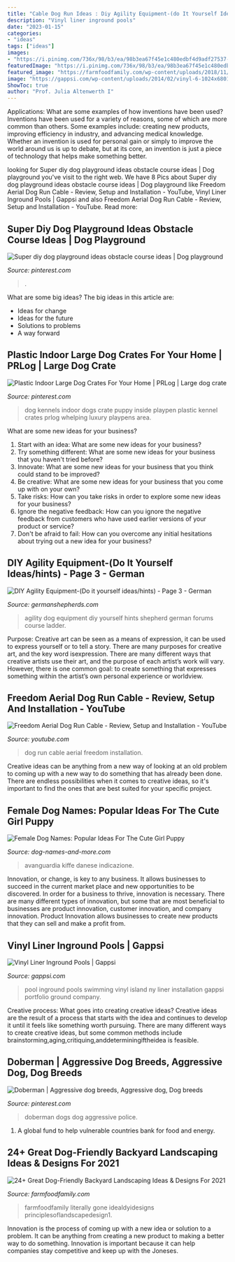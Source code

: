 ```yaml
---
title: "Cable Dog Run Ideas : Diy Agility Equipment-(do It Yourself Ideas/hints)"
description: "Vinyl liner inground pools"
date: "2023-01-15"
categories:
- "ideas"
tags: ["ideas"]
images:
- "https://i.pinimg.com/736x/98/b3/ea/98b3ea67f45e1c480edbf4d9adf27537--majestic-animals-police-dogs.jpg"
featuredImage: "https://i.pinimg.com/736x/98/b3/ea/98b3ea67f45e1c480edbf4d9adf27537--majestic-animals-police-dogs.jpg"
featured_image: "https://farmfoodfamily.com/wp-content/uploads/2018/11/dog-friendly-landscaping-ideas-600x900.jpg"
image: "https://gappsi.com/wp-content/uploads/2014/02/vinyl-6-1024x6801.jpg"
ShowToc: true
author: "Prof. Julia Altenwerth I"
---
```



Applications: What are some examples of how inventions have been used?
Inventions have been used for a variety of reasons, some of which are more common than others. Some examples include: creating new products, improving efficiency in industry, and advancing medical knowledge. Whether an invention is used for personal gain or simply to improve the world around us is up to debate, but at its core, an invention is just a piece of technology that helps make something better.

	

		
looking for Super diy dog playground ideas obstacle course ideas | Dog playground you've visit to the right web. We have 8 Pics about Super diy dog playground ideas obstacle course ideas | Dog playground like Freedom Aerial Dog Run Cable - Review, Setup and Installation - YouTube, Vinyl Liner Inground Pools | Gappsi and also Freedom Aerial Dog Run Cable - Review, Setup and Installation - YouTube. Read more:
		
    
## Super Diy Dog Playground Ideas Obstacle Course Ideas | Dog Playground

<img loading=lazy src="https://i.pinimg.com/736x/63/bd/c8/63bdc817f9aa5958bfa7838e77463453.jpg" onerror="this.onerror=null;this.src='https://tse3.mm.bing.net/th?id=OIP.pDBjQpwMfB2JeGtpEX-iMwAAAA&amp;pid=15.1';" alt="Super diy dog playground ideas obstacle course ideas | Dog playground">

_Source: pinterest.com_

>. 

	

What are some big ideas?
The big ideas in this article are: 
- Ideas for change 
- Ideas for the future 
- Solutions to problems
- A way forward

    
## Plastic Indoor Large Dog Crates For Your Home | PRLog | Large Dog Crate

<img loading=lazy src="https://i.pinimg.com/originals/c1/5c/25/c15c254abba31daf0b2be82b06f285a2.jpg" onerror="this.onerror=null;this.src='https://tse1.mm.bing.net/th?id=OIP.hBOBAqtChl9IkM2xsxPXmwHaE5&amp;pid=15.1';" alt="Plastic Indoor Large Dog Crates For Your Home | PRLog | Large dog crate">

_Source: pinterest.com_

>dog kennels indoor dogs crate puppy inside playpen plastic kennel crates prlog whelping luxury playpens area. 

	

What are some new ideas for your business?
1. Start with an idea: What are some new ideas for your business? 
2. Try something different: What are some new ideas for your business that you haven't tried before? 
3. Innovate: What are some new ideas for your business that you think could stand to be improved? 
4. Be creative: What are some new ideas for your business that you come up with on your own? 
5. Take risks: How can you take risks in order to explore some new ideas for your business? 
6. Ignore the negative feedback: How can you ignore the negative feedback from customers who have used earlier versions of your product or service? 
7. Don't be afraid to fail: How can you overcome any initial hesitations about trying out a new idea for your business?

    
## DIY Agility Equipment-(Do It Yourself Ideas/hints) - Page 3 - German

<img loading=lazy src="https://www.germanshepherds.com/forum/attachments/agility/5739d1295563793-diy-agility-equipment-do-yourself-ideas-hints-img_3739.jpg" onerror="this.onerror=null;this.src='https://tse4.mm.bing.net/th?id=OIP.HGUQns5zKJgmeHymUGizpgHaFj&amp;pid=15.1';" alt="DIY Agility Equipment-(Do it yourself ideas/hints) - Page 3 - German">

_Source: germanshepherds.com_

>agility dog equipment diy yourself hints shepherd german forums course ladder. 

	

Purpose:
Creative art can be seen as a means of expression, it can be used to express yourself or to tell a story. There are many purposes for creative art, and the key word isexpression. There are many different ways that creative artists use their art, and the purpose of each artist’s work will vary. However, there is one common goal: to create something that expresses something within the artist’s own personal experience or worldview.

    
## Freedom Aerial Dog Run Cable - Review, Setup And Installation - YouTube

<img loading=lazy src="https://i.ytimg.com/vi/hyWWjP2Haxk/maxresdefault.jpg" onerror="this.onerror=null;this.src='https://tse3.mm.bing.net/th?id=OIP.RT7Z-YdhgwG43IRs1LTQWwHaEK&amp;pid=15.1';" alt="Freedom Aerial Dog Run Cable - Review, Setup and Installation - YouTube">

_Source: youtube.com_

>dog run cable aerial freedom installation. 

	

Creative ideas can be anything from a new way of looking at an old problem to coming up with a new way to do something that has already been done. There are endless possibilities when it comes to creative ideas, so it's important to find the ones that are best suited for your specific project.

    
## Female Dog Names: Popular Ideas For The Cute Girl Puppy

<img loading=lazy src="https://www.dog-names-and-more.com/images/xmal7k.jpg" onerror="this.onerror=null;this.src='https://tse2.mm.bing.net/th?id=OIP.S_8l7DI_g2a7gqJnYhOqzgHaKo&amp;pid=15.1';" alt="Female Dog Names: Popular Ideas For The Cute Girl Puppy">

_Source: dog-names-and-more.com_

>avanguardia kiffe danese indicazione. 

	

Innovation, or change, is key to any business. It allows businesses to succeed in the current market place and new opportunities to be discovered. In order for a business to thrive, innovation is necessary. There are many different types of innovation, but some that are most beneficial to businesses are product innovation, customer innovation, and company innovation. Product Innovation allows businesses to create new products that they can sell and make a profit from.

    
## Vinyl Liner Inground Pools | Gappsi

<img loading=lazy src="https://gappsi.com/wp-content/uploads/2014/02/vinyl-6-1024x6801.jpg" onerror="this.onerror=null;this.src='https://tse3.mm.bing.net/th?id=OIP.TW6ertUmx7VC-VZpYmJ9iQHaE6&amp;pid=15.1';" alt="Vinyl Liner Inground Pools | Gappsi">

_Source: gappsi.com_

>pool inground pools swimming vinyl island ny liner installation gappsi portfolio ground company. 

	

Creative process: What goes into creating creative ideas?
Creative ideas are the result of a process that starts with the idea and continues to develop it until it feels like something worth pursuing. There are many different ways to create creative ideas, but some common methods include brainstorming,aging,critiquing,anddeterminingiftheidea is feasible.

    
## Doberman | Aggressive Dog Breeds, Aggressive Dog, Dog Breeds

<img loading=lazy src="https://i.pinimg.com/736x/98/b3/ea/98b3ea67f45e1c480edbf4d9adf27537--majestic-animals-police-dogs.jpg" onerror="this.onerror=null;this.src='https://tse3.mm.bing.net/th?id=OIP.PWbwITpBTYFSTvfi35f4ywDTEs&amp;pid=15.1';" alt="Doberman | Aggressive dog breeds, Aggressive dog, Dog breeds">

_Source: pinterest.com_

>doberman dogs dog aggressive police. 

	

1. A global fund to help vulnerable countries bank for food and energy.

    
## 24+ Great Dog-Friendly Backyard Landscaping Ideas &amp; Designs For 2021

<img loading=lazy src="https://farmfoodfamily.com/wp-content/uploads/2018/11/dog-friendly-landscaping-ideas-600x900.jpg" onerror="this.onerror=null;this.src='https://tse2.mm.bing.net/th?id=OIP.T_tnlB2kIsNGCmke2VF4jAHaLH&amp;pid=15.1';" alt="24+ Great Dog-Friendly Backyard Landscaping Ideas &amp; Designs For 2021">

_Source: farmfoodfamily.com_

>farmfoodfamily literally gone idealdyidesigns principlesoflandscapedesign1. 

	

Innovation is the process of coming up with a new idea or solution to a problem. It can be anything from creating a new product to making a better way to do something. Innovation is important because it can help companies stay competitive and keep up with the Joneses.


